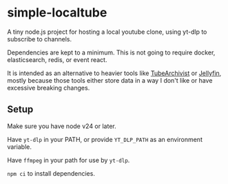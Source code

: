 # simple-localtube

A tiny node.js project for hosting a local youtube clone, using yt-dlp to subscribe to channels.

Dependencies are kept to a minimum. This is not going to require docker, elasticsearch, redis, or event react.

It is intended as an alternative to heavier tools like [TubeArchivist](https://www.tubearchivist.com/) or [Jellyfin](https://jellyfin.org/), mostly because those tools either store data in a way I don't like or have excessive breaking changes.


## Setup

Make sure you have node v24 or later.

Have `yt-dlp` in your PATH, or provide `YT_DLP_PATH` as an environment variable.

Have `ffmpeg` in your path for use by `yt-dlp`.

`npm ci` to install dependencies.

